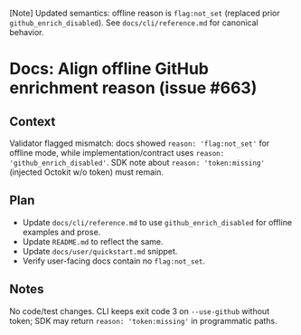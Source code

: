 [Note] Updated semantics: offline reason is `flag:not_set` (replaced prior `github_enrich_disabled`). See `docs/cli/reference.md` for canonical behavior.

# Docs: Align offline GitHub enrichment reason (issue #663)

## Context

Validator flagged mismatch: docs showed `reason: 'flag:not_set'` for offline mode, while implementation/contract uses `reason: 'github_enrich_disabled'`. SDK note about `reason: 'token:missing'` (injected Octokit w/o token) must remain.

## Plan

- Update `docs/cli/reference.md` to use `github_enrich_disabled` for offline examples and prose.
- Update `README.md` to reflect the same.
- Update `docs/user/quickstart.md` snippet.
- Verify user-facing docs contain no `flag:not_set`.

## Notes

No code/test changes. CLI keeps exit code 3 on `--use-github` without token; SDK may return `reason: 'token:missing'` in programmatic paths.
